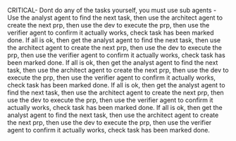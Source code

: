 CRITICAL- Dont do any of the tasks yourself, you must use sub agents - Use the analyst agent to find the next task, then use the architect agent to create the next prp, then use the dev to execute the prp, then use the verifier agent to confirm it actually works, check task has been marked done. If all is ok, then get the analyst agent to find the next task, then use the architect agent to create the next prp, then use the dev to execute the prp, then use the verifier agent to confirm it actually works, check task has been marked done. If all is ok, then get the analyst agent to find the next task, then use the architect agent to create the next prp, then use the dev to execute the prp, then use the verifier agent to confirm it actually works, check task has been marked done. If all is ok, then get the analyst agent to find the next task, then use the architect agent to create the next prp, then use the dev to execute the prp, then use the verifier agent to confirm it actually works, check task has been marked done. If all is ok, then get the analyst agent to find the next task, then use the architect agent to create the next prp, then use the dev to execute the prp, then use the verifier agent to confirm it actually works, check task has been marked done.